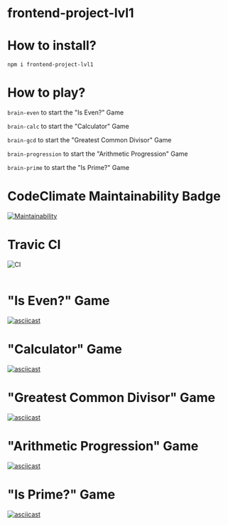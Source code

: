 # frontend-project-lvl1

# How to install?

<code>npm i frontend-project-lvl1</code>
<br>
# How to play?

<code>brain-even</code> to start the "Is Even?" Game

<code>brain-calc</code> to start the "Calculator" Game

<code>brain-gcd</code> to start the "Greatest Common Divisor" Game

<code>brain-progression</code> to start the "Arithmetic Progression" Game

<code>brain-prime</code> to start the "Is Prime?" Game

# CodeClimate Maintainability Badge

[![Maintainability](https://api.codeclimate.com/v1/badges/a99a88d28ad37a79dbf6/maintainability)](https://codeclimate.com/github/AlekseyShlapakov/frontend-project-lvl1/maintainability)

# Travic CI

![CI](https://github.com/AlekseyShlapakov/frontend-project-lvl1/workflows/Node%20CI/badge.svg)<br><br>

# "Is Even?" Game

[![asciicast](https://asciinema.org/a/B30dnwtf0dtrEU1MePsKrkxPB.svg)](https://asciinema.org/a/B30dnwtf0dtrEU1MePsKrkxPB)<br>

# "Calculator" Game

[![asciicast](https://asciinema.org/a/q2qGiGOZ9LijmS0DvuiphWhNX.svg)](https://asciinema.org/a/q2qGiGOZ9LijmS0DvuiphWhNX)<br>

# "Greatest Common Divisor" Game

[![asciicast](https://asciinema.org/a/ESdQeB20WQba9h8mhmlPLnup3.svg)](https://asciinema.org/a/ESdQeB20WQba9h8mhmlPLnup3)<br>

# "Arithmetic Progression" Game

[![asciicast](https://asciinema.org/a/CjfqDl5EvfGe3YYHGfA71wBOc.svg)](https://asciinema.org/a/CjfqDl5EvfGe3YYHGfA71wBOc)<br>

# "Is Prime?" Game

[![asciicast](https://asciinema.org/a/e7fzQjfUCi5FVkTaaoaGTiPbK.svg)](https://asciinema.org/a/e7fzQjfUCi5FVkTaaoaGTiPbK)<br>

